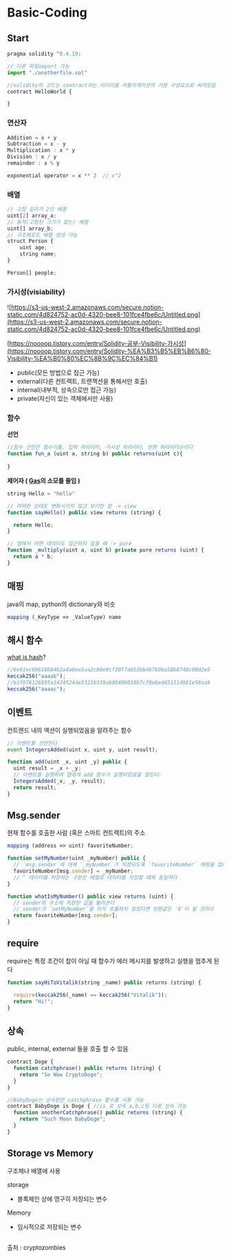 # Basic-Coding

## Start

```jsx
pragma solidity ^0.4.19; 

// 다른 파일import 가능
import "./anotherfile.sol"

//solidity의 코드는 contract라는 이더리움 어플리케이션의 기본 구성요소로 싸여있음
contract HelloWorld {

}
```

### **연산자**

```jsx
Addition = x + y
Subtraction = x - y
Multiplication : x * y
Division : x / y
remainder : x % y

exponential operator = x ** 2  // x^2
```

### **배열**

```jsx
// 고정 길이가 2인 배열
uint[2] array_a;
// 동적(고정된 크기가 없는) 배열
uint[] array_b;
// 구조체로도 배열 생성 가능
struct Person {
	uint age;
	string name;
}

Person[] people;
```

### **가시성(visiability)**

![https://s3-us-west-2.amazonaws.com/secure.notion-static.com/4d824752-ac0d-4320-bee8-101fce4fbe6c/Untitled.png](https://s3-us-west-2.amazonaws.com/secure.notion-static.com/4d824752-ac0d-4320-bee8-101fce4fbe6c/Untitled.png)

[https://noooop.tistory.com/entry/Solidity-공부-Visibility-가시성](https://noooop.tistory.com/entry/Solidity-%EA%B3%B5%EB%B6%80-Visibility-%EA%B0%80%EC%8B%9C%EC%84%B1)

- public(모든 방법으로 접근 가능)
- external(다른 컨트랙트, 트랜잭션을 통해서만 호출)
- internal(내부적, 상속으로만 접근 가능)
- private(자신이 있는 객체에서만 사용)

### **함수**

**선언**

```jsx
//함수 선언은 함수이름, 입력 파라미터, 가시성 파라미터, 반환 파라미터순이다 
function fun_a (uint a, string b) public returns(uint c){ 
	
}
```

**제어자 ( [Gas](https://www.notion.so/Gas-0835770d17644b76b615a0b6079136be)의 소모를 줄임 )**

```jsx
string Hello = "hello"

// 어떠한 상태도 변화시키지 않고 보기만 함 -> view
function sayHello() public view returns (string) {

  return Hello;
}

// 앱에서 어떤 데이터도 접근하지 않을 떄 -> pure
function _multiply(uint a, uint b) private pure returns (uint) {
  return a * b;
}
```

## 매핑

java의 map, python의 dictionary와 비슷

```jsx
mapping (_KeyType => _ValueType) name
```

## 해시 함수

[what is hash](https://www.notion.so/Hash-Function-69ec2a95ccf6410a80d34ca12328f8f0)?

```jsx
//6e91ec6b618bb462a4a6ee5aa2cb0e9cf30f7a052bb467b0ba58b8748c00d2e5
keccak256("aaaab");
//b1f078126895a1424524de5321b339ab00408010b7cf0e6ed451514981e58aa9
keccak256("aaaac");
```

## 이벤트

컨트랜드 내의 액션이 실행되었음을 알려주는 함수

```jsx
// 이벤트를 선언한다
event IntegersAdded(uint x, uint y, uint result);

function add(uint _x, uint _y) public {
  uint result = _x + _y;
  // 이벤트를 실행하여 앱에게 add 함수가 실행되었음을 알린다:
  IntegersAdded(_x, _y, result);
  return result;
}
```

## Msg.sender

현재 함수를 호출한 사람 (혹은 스마트 컨트랙트)의 주소

```jsx
mapping (address => uint) favoriteNumber;

function setMyNumber(uint _myNumber) public {
  // `msg.sender`에 대해 `_myNumber`가 저장되도록 `favoriteNumber` 매핑을 업데이트한다 `
  favoriteNumber[msg.sender] = _myNumber;
  // ^ 데이터를 저장하는 구문은 배열로 데이터를 저장할 떄와 동일하다 
}

function whatIsMyNumber() public view returns (uint) {
  // sender의 주소에 저장된 값을 불러온다 
  // sender가 `setMyNumber`을 아직 호출하지 않았다면 반환값은 `0`이 될 것이다
  return favoriteNumber[msg.sender];
}
```

## require

require는 특정 조건이 참이 아닐 때 함수가 에러 메시지를 발생하고 실행을 멈추게 된다

```jsx
function sayHiToVitalik(string _name) public returns (string) {

  require(keccak256(_name) == keccak256("Vitalik"));
  return "Hi!";
}
```

## 상속

public, internal, external 들을 호출 할 수 있음

```jsx
contract Doge {
  function catchphrase() public returns (string) {
    return "So Wow CryptoDoge";
  }
}

//BabyDoge는 상속받은 catchphrase 함수를 사용 가능
contract BabyDoge is Doge { //is 로 상속 a,b,c등 다중 상속 가능
  function anotherCatchphrase() public returns (string) {
    return "Such Moon BabyDoge";
  }
}
```

## Storage vs Memory

구조체나 배열에 사용

storage 

- 블록체인 상에 영구히 저장되는 변수

Memory

- 임시적으로 저장되는 변수

```jsx

```

출처 : cryptozombies